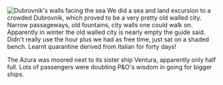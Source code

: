 ![Dubrovnik's walls facing the sea](seawalls.JPG)
We did a sea and land excursion to a crowded Dubrovnik, which proved to be
a very pretty old walled city. Narrow passageways, old fountains, city walls one could walk on.
Apparently in winter the old walled city is nearly empty the guide said. Didn't really
use the hour plus we had as free time, just sat on a shaded bench. Learnt quarantine derived from Italian for forty days!

The Azura was moored next to its sister ship Ventura, apparently only half full.  Lots of
passengers were doubting P&amp;O's wisdom in going for bigger ships.
